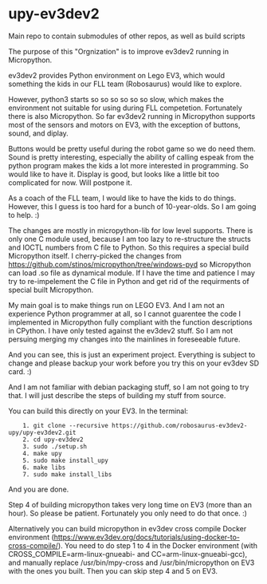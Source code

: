# upy-ev3dev2
Main repo to contain submodules of other repos, as well as build scripts

The purpose of this "Orgnization" is to improve ev3dev2 running in Micropython.

ev3dev2 provides Python environment on Lego EV3, which would something the kids in our FLL team (Robosaurus) would like to explore.

However, python3 starts so so so so so so slow, which makes the environment not suitable for using during FLL competetion.
Fortunately there is also Micropython. So far ev3dev2 running in Micropython supports most of the sensors and motors on EV3, with the exception of buttons, sound, and diplay.

Buttons would be pretty useful during the robot game so we do need them.
Sound is pretty interesting, especially the ability of calling espeak from the python program makes the kids a lot more interested in programming. So would like to have it.
Display is good, but looks like a little bit too complicated for now. Will postpone it.

As a coach of the FLL team, I would like to have the kids to do things. However, this I guess is too hard for a bunch of 10-year-olds. So I am going to help. :)

The changes are mostly in micropython-lib for low level supports. There is only one C module used, because I am too lazy to re-structure the structs and IOCTL numbers from C file to Python. So this requires a special build Micropython itself. I cherry-picked the changes from https://github.com/stinos/micropython/tree/windows-pyd so Micropython can load .so file as dynamical module. If I have the time and patience I may try to re-impelement the C file in Python and get rid of the requirments of special built Micropython.

My main goal is to make things run on LEGO EV3. And I am not an experience Python programmer at all, so I cannot guarentee the code I implemented in Micropython fully compliant with the function descriptions in CPython. I have only tested against the ev3dev2 stuff. So I am not persuing merging my changes into the mainlines in foreseeable future.

And you can see, this is just an experiment project. Everything is subject to change and please backup your work before you try this on your ev3dev SD card. :)

And I am not familiar with debian packaging stuff, so I am not going to try that. I will just describe the steps of building my stuff from source.

You can build this directly on your EV3. In the terminal:
```
    1. git clone --recursive https://github.com/robosaurus-ev3dev2-upy/upy-ev3dev2.git
    2. cd upy-ev3dev2
    3. sudo ./setup.sh
    4. make upy
    5. sudo make install_upy
    6. make libs
    7. sudo make install_libs
```
And you are done.

Step 4 of building micropython takes very long time on EV3 (more than an hour). So please be patient. Fortunately you only need to do that once. :)

Alternatively you can build micropython in ev3dev cross compile Docker environment (https://www.ev3dev.org/docs/tutorials/using-docker-to-cross-compile/). You need to do step 1 to 4 in the Docker environment (with CROSS_COMPILE=arm-linux-gnueabi- and CC=arm-linux-gnueabi-gcc), and manually replace /usr/bin/mpy-cross and /usr/bin/micropython on EV3 with the ones you built.
Then you can skip step 4 and 5 on EV3.
     
    

